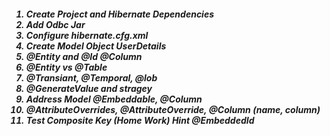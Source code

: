 <h5>
		<ol>
			<li>Create Project and Hibernate Dependencies</li>
			<li>Add Odbc Jar</li>
			<li>Configure hibernate.cfg.xml</li>
			<li>Create Model Object UserDetails</li>
			<li>@Entity and @Id @Column</li>
			<li>@Entity vs @Table</li>
			<li>@Transiant, @Temporal, @lob</li>
			<li>@GenerateValue and stragey</li>
			<li>Address Model @Embeddable, @Column</li>
			<li>@AttributeOverrides, @AttributeOverride, @Column (name, column)</li>
			<li>Test Composite Key (Home Work) Hint @EmbeddedId</li>
		</ol>
</h5>